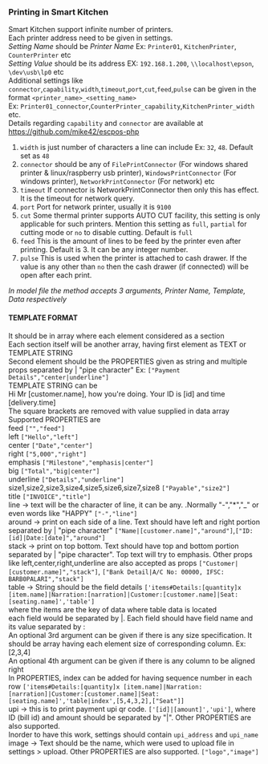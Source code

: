 ### Printing in Smart Kitchen
Smart Kitchen support infinite number of printers.<br>
Each printer address need to be given in settings.<br>
_Setting Name_ should be _Printer Name_ Ex: `Printer01`, `KitchenPrinter`, `CounterPrinter` etc <br>
_Setting Value_ should be its address EX: `192.168.1.200`, `\\localhost\epson`, `\dev\usb\lp0` etc <br>
Additional settings like `connector`,`capability`,`width`,`timeout`,`port`,`cut`,`feed`,`pulse` can be given in the format `<printer_name>_<setting_name>`<br>
Ex: `Printer01_connector`,`CounterPrinter_capability`,`KitchenPrinter_width` etc.<br>
Details regarding `capability` and `connector` are available at https://github.com/mike42/escpos-php <br>
1. `width` is just number of characters a line can include Ex: `32`, `48`. Default set as `48`
2. `connector` should be any of `FilePrintConnector` (For windows shared printer & linux/raspberry usb printer), `WindowsPrintConnector` (For windows printer), `NetworkPrintConnector` (For network) etc
3. `timeout` If connector is NetworkPrintConnector then only this has effect. It is the timeout for network query.
4. `port` Port for network printer, usually it is `9100`
5. `cut` Some thermal printer supports AUTO CUT facility, this setting is only applicable for such printers. Mention this setting as `full`, `partial` for cutting mode or `no` to disable cutting. Default is `full`
6. `feed` This is the amount of lines to be feed by the printer even after printing. Default is 3. It can be any integer number.
7. `pulse` This is used when the printer is attached to cash drawer. If the value is any other than `no` then the cash drawer (if connected) will be open after each print.

_In model file the method accepts 3 arguments, Printer Name, Template, Data respectively_


#### TEMPLATE FORMAT
It should be in array where each element considered as a section <br>
Each section itself will be another array, having first element as TEXT or TEMPLATE STRING <br>
Second element should be the PROPERTIES given as string and multiple props separated by | "pipe character" Ex: `["Payment Details","center|underline"]` <br>
TEMPLATE STRING can be <br>
Hi Mr [customer.name], how you're doing. Your ID is [id] and time [delivery.time] <br>
The square brackets are removed with value supplied in data array <br>
Supported PROPERTIES are <br>
feed `["","feed"]` <br>
left `["Hello","left"]` <br>
center `["Date","center"]` <br>
right `["5,000","right"]` <br>
emphasis `["Milestone","emphasis|center"]` <br>
big `["Total","big|center"]` <br>
underline `["Details","underline"]` <br>
size1,size2,size3,size4,size5,size6,size7,size8 `["Payable","size2"]` <br>
title `["INVOICE","title"]` <br>
line -> text will be the character of line, it can be any. .Normally "-","*","_" or even words like "HAPPY" `["-","line"]` <br>
around -> print on each side of a line. Text should have left and right portion separated by | "pipe character" `["Name|[customer.name]","around"]`,`["ID:[id]|Date:[date]","around"]` <br>
stack -> print on top bottom. Text should have top and bottom portion separated by | "pipe character". Top text will try to emphasis. Other props like left,center,right,underline are also accepted as props `["Customer|[customer.name]","stack"]`, `["Bank Detail|A/C No: 00000, IFSC: BARB0PALARI","stack"]` <br>
table -> String should be the field details `['items#Details:[quantity]x [item.name]|Narration:[narration]|Customer:[customer.name]|Seat:[seating.name]','table']` <br>
where the items are the key of data where table data is located <br>
each field would be separated by |. Each field should have field name and its value separated by : <br>
An optional 3rd argument can be given if there is any size specification. It should be array having each element size of corresponding column. Ex: [2,3,4] <br>
An optional 4th argument can be given if there is any column to be aligned right <br>
In PROPERTIES, index can be added for having sequence number in each row `['items#Details:[quantity]x [item.name]|Narration:[narration]|Customer:[customer.name]|Seat:[seating.name]','table|index',[5,4,3,2],["Seat"]]` <br>
upi -> this is to print payment upi qr code. `['[id]|[amount]','upi']`, where ID (bill id) and amount should be separated by "|". Other PROPERTIES are also supported. <br>
Inorder to have this work, settings should contain `upi_address` and `upi_name` <br>
image -> Text should be the name, which were used to upload file in settings > upload. Other PROPERTIES are also supported. `["logo","image"]` <br>
